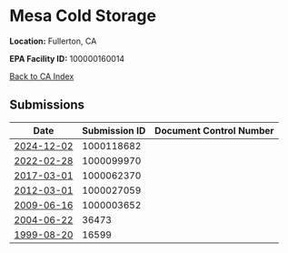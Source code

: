# Mesa Cold Storage

**Location:** Fullerton, CA

**EPA Facility ID:** 100000160014

[Back to CA Index](../../index.md)

## Submissions

| Date | Submission ID | Document Control Number |
|------|--------------|-------------------------|
| [2024-12-02](submissions/1000118682.md) | 1000118682 |  |
| [2022-02-28](submissions/1000099970.md) | 1000099970 |  |
| [2017-03-01](submissions/1000062370.md) | 1000062370 |  |
| [2012-03-01](submissions/1000027059.md) | 1000027059 |  |
| [2009-06-16](submissions/1000003652.md) | 1000003652 |  |
| [2004-06-22](submissions/36473.md) | 36473 |  |
| [1999-08-20](submissions/16599.md) | 16599 |  |
